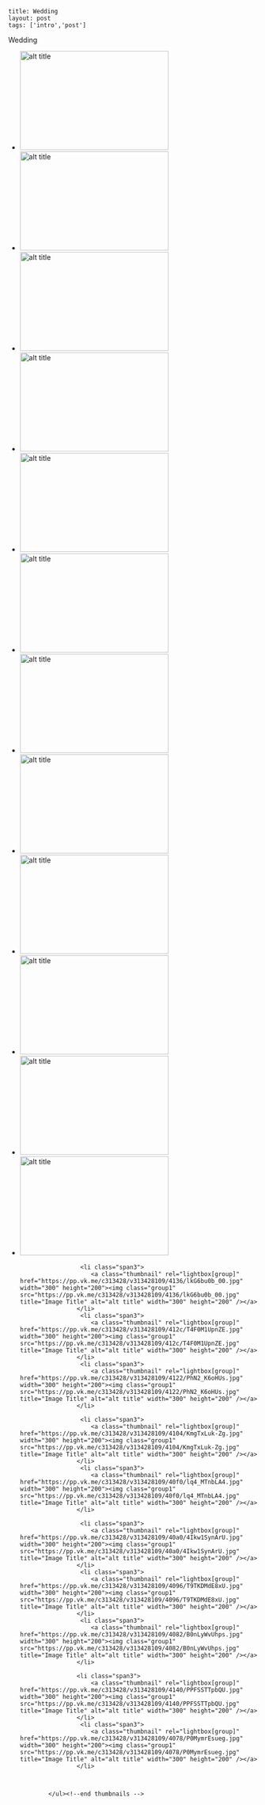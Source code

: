```
title: Wedding
layout: post
tags: ['intro','post']
```

Wedding


<div class="row">
    <div class="span16">
        <ul class="media-grid">
              	  	<li class="span3">
                        <a class="thumbnail" rel="lightbox[group]" href="https://pp.vk.me/c313428/v313428109/41ea/mCrDX4MqgnU.jpg" height="200"><img class="group1" src="https://pp.vk.me/c313428/v313428109/41ea/mCrDX4MqgnU.jpg" title="Image Title" alt="alt title" width="300" height="200"/></a>
                    </li> 
                    <li class="span3">
                        <a class="thumbnail" rel="lightbox[group]" href="https://pp.vk.me/c313428/v313428109/41e0/6ZegvVAvoSo.jpg"  width="300" height="200"><img class="group1" src="https://pp.vk.me/c313428/v313428109/41e0/6ZegvVAvoSo.jpg" title="Image Title" alt="alt title" width="300" height="200" /></a>
                    </li> 
                     <li class="span3">
                        <a class="thumbnail" rel="lightbox[group]" href="https://pp.vk.me/c313428/v313428109/41d6/wwkx5lYlA3k.jpg"  width="300" height="200"><img class="group1" src="https://pp.vk.me/c313428/v313428109/41d6/wwkx5lYlA3k.jpg" title="Image Title" alt="alt title" width="300" height="200" /></a>
                    </li> 
                     <li class="span3">
                        <a class="thumbnail" rel="lightbox[group]" href="https://pp.vk.me/c313428/v313428109/41cc/06BrtKaTMKs.jpg"  width="300" height="200"><img class="group1" src="https://pp.vk.me/c313428/v313428109/41cc/06BrtKaTMKs.jpg" title="Image Title" alt="alt title" width="300" height="200" /></a>
                    </li> 
                     <li class="span3">
                        <a class="thumbnail" rel="lightbox[group]" href="https://pp.vk.me/c313428/v313428109/41a4/Lxa1BZvYUpU.jpg"  width="300" height="200"><img class="group1" src="https://pp.vk.me/c313428/v313428109/41a4/Lxa1BZvYUpU.jpg" title="Image Title" alt="alt title" width="300" height="200" /></a>
                    </li> 
                     <li class="span3">
                        <a class="thumbnail" rel="lightbox[group]" href="https://pp.vk.me/c313428/v313428109/41ae/GjaTS8CiDsw.jpg"  width="300" height="200"><img class="group1" src="https://pp.vk.me/c313428/v313428109/41ae/GjaTS8CiDsw.jpg" title="Image Title" alt="alt title" width="300" height="200" /></a>
                    </li> 
                     <li class="span3">
                        <a class="thumbnail" rel="lightbox[group]" href="https://pp.vk.me/c313428/v313428109/4168/w4xuTu08PKY.jpg"  width="300" height="200"><img class="group1" src="https://pp.vk.me/c313428/v313428109/4168/w4xuTu08PKY.jpg" title="Image Title" alt="alt title" width="300" height="200" /></a>
                    </li> 
                     <li class="span3">
                        <a class="thumbnail" rel="lightbox[group]" href="https://pp.vk.me/c313428/v313428109/415e/DYnV2e3Wk9U.jpg"  width="300" height="200"><img class="group1" src="https://pp.vk.me/c313428/v313428109/415e/DYnV2e3Wk9U.jpg" title="Image Title" alt="alt title" width="300" height="200" /></a>
                    </li> 
                     <li class="span3">
                        <a class="thumbnail" rel="lightbox[group]" href="https://pp.vk.me/c313428/v313428109/41ea/mCrDX4MqgnU.jpg"  width="300" height="200"><img class="group1" src="https://pp.vk.me/c313428/v313428109/41ea/mCrDX4MqgnU.jpg" title="Image Title" alt="alt title" width="300" height="200" /></a>
                    </li> 
                     <li class="span3">
                        <a class="thumbnail" rel="lightbox[group]" href="https://pp.vk.me/c313428/v313428109/41c2/va0AE_CRVjg.jpg"  width="300" height="200"><img class="group1" src="https://pp.vk.me/c313428/v313428109/41c2/va0AE_CRVjg.jpg" title="Image Title" alt="alt title" width="300" height="200" /></a>
                    </li> 
                     <li class="span3">
                        <a class="thumbnail" rel="lightbox[group]" href="https://pp.vk.me/c313428/v313428109/414a/E7AmgfRxCM8.jpg"  width="300" height="200"><img class="group1" src="https://pp.vk.me/c313428/v313428109/414a/E7AmgfRxCM8.jpg" title="Image Title" alt="alt title" width="300" height="200" /></a>
                    </li> 
                    <li class="span3">
                        <a class="thumbnail" rel="lightbox[group]" href="https://pp.vk.me/c313428/v313428109/40c8/w46qUS8BQhY.jpg"  width="300" height="200"><img class="group1" src="https://pp.vk.me/c313428/v313428109/40c8/w46qUS8BQhY.jpg" title="Image Title" alt="alt title" width="300" height="200" /></a>
                    </li> 
                     
                     <li class="span3">
                        <a class="thumbnail" rel="lightbox[group]" href="https://pp.vk.me/c313428/v313428109/4136/lkG6bu0b_00.jpg"  width="300" height="200"><img class="group1" src="https://pp.vk.me/c313428/v313428109/4136/lkG6bu0b_00.jpg" title="Image Title" alt="alt title" width="300" height="200" /></a>
                    </li> 
                     <li class="span3">
                        <a class="thumbnail" rel="lightbox[group]" href="https://pp.vk.me/c313428/v313428109/412c/T4F0M1UpnZE.jpg"  width="300" height="200"><img class="group1" src="https://pp.vk.me/c313428/v313428109/412c/T4F0M1UpnZE.jpg" title="Image Title" alt="alt title" width="300" height="200" /></a>
                    </li> 
                     <li class="span3">
                        <a class="thumbnail" rel="lightbox[group]" href="https://pp.vk.me/c313428/v313428109/4122/PhN2_K6oHUs.jpg"  width="300" height="200"><img class="group1" src="https://pp.vk.me/c313428/v313428109/4122/PhN2_K6oHUs.jpg" title="Image Title" alt="alt title" width="300" height="200" /></a>
                    </li> 
                    
                     <li class="span3">
                        <a class="thumbnail" rel="lightbox[group]" href="https://pp.vk.me/c313428/v313428109/4104/KmgTxLuk-Zg.jpg"  width="300" height="200"><img class="group1" src="https://pp.vk.me/c313428/v313428109/4104/KmgTxLuk-Zg.jpg" title="Image Title" alt="alt title" width="300" height="200" /></a>
                    </li> 
                     <li class="span3">
                        <a class="thumbnail" rel="lightbox[group]" href="https://pp.vk.me/c313428/v313428109/40f0/lq4_MTnbLA4.jpg"  width="300" height="200"><img class="group1" src="https://pp.vk.me/c313428/v313428109/40f0/lq4_MTnbLA4.jpg" title="Image Title" alt="alt title" width="300" height="200" /></a>
                    </li> 
                     
                     <li class="span3">
                        <a class="thumbnail" rel="lightbox[group]" href="https://pp.vk.me/c313428/v313428109/40a0/4Ikw1SynArU.jpg"  width="300" height="200"><img class="group1" src="https://pp.vk.me/c313428/v313428109/40a0/4Ikw1SynArU.jpg" title="Image Title" alt="alt title" width="300" height="200" /></a>
                    </li> 
                     <li class="span3">
                        <a class="thumbnail" rel="lightbox[group]" href="https://pp.vk.me/c313428/v313428109/4096/T9TKDMdE8xU.jpg"  width="300" height="200"><img class="group1" src="https://pp.vk.me/c313428/v313428109/4096/T9TKDMdE8xU.jpg" title="Image Title" alt="alt title" width="300" height="200" /></a>
                    </li> 
                     <li class="span3">
                        <a class="thumbnail" rel="lightbox[group]" href="https://pp.vk.me/c313428/v313428109/4082/B0nLyWvUhps.jpg"  width="300" height="200"><img class="group1" src="https://pp.vk.me/c313428/v313428109/4082/B0nLyWvUhps.jpg" title="Image Title" alt="alt title" width="300" height="200" /></a>
                    </li> 
                    
                    <li class="span3">
                        <a class="thumbnail" rel="lightbox[group]" href="https://pp.vk.me/c313428/v313428109/4140/PPFSSTTpbQU.jpg"  width="300" height="200"><img class="group1" src="https://pp.vk.me/c313428/v313428109/4140/PPFSSTTpbQU.jpg" title="Image Title" alt="alt title" width="300" height="200" /></a>
                    </li> 
                     <li class="span3">
                        <a class="thumbnail" rel="lightbox[group]" href="https://pp.vk.me/c313428/v313428109/4078/P0MymrEsueg.jpg"  width="300" height="200"><img class="group1" src="https://pp.vk.me/c313428/v313428109/4078/P0MymrEsueg.jpg" title="Image Title" alt="alt title" width="300" height="200" /></a>
                    </li> 
                     

                    
            </ul><!--end thumbnails -->
</div>
</div>